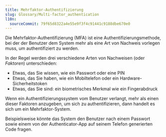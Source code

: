 ```yaml
---
title: Mehrfaktor-Authentifizierung
slug: Glossary/Multi-factor_authentication
l10n:
  sourceCommit: 79f65d8322a4e55e9f3f4c91441c9188dbe670e0
---
```


Die Mehrfaktor-Authentifizierung (MFA) ist eine Authentifizierungsmethode, bei der der Benutzer dem System mehr als eine Art von Nachweis vorlegen muss, um authentifiziert zu werden.

In der Regel werden drei verschiedene Arten von Nachweisen (oder _Faktoren_) unterschieden:

- Etwas, das Sie wissen, wie ein Passwort oder eine PIN
- Etwas, das Sie haben, wie ein Mobiltelefon oder ein Hardware-Sicherheitstoken
- Etwas, das Sie sind: ein biometrisches Merkmal wie ein Fingerabdruck

Wenn ein Authentifizierungssystem vom Benutzer verlangt, mehr als einen dieser Faktoren anzugeben, um sich zu authentifizieren, dann handelt es sich um ein Mehrfaktor-System.

Beispielsweise könnte das System den Benutzer nach einem Passwort sowie einem von der Authenticator-App auf seinem Telefon generierten Code fragen.

